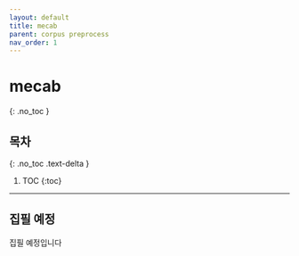 ```yaml
---
layout: default
title: mecab
parent: corpus preprocess
nav_order: 1
---
```


# mecab
{: .no_toc }

## 목차
{: .no_toc .text-delta }

1. TOC
{:toc}

---

## 집필 예정

집필 예정입니다
